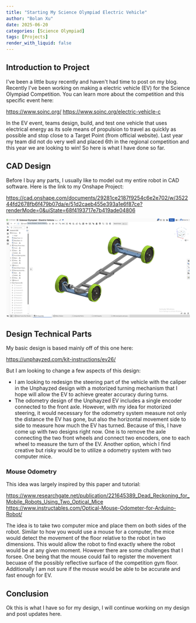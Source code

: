 ```yaml
---
title: "Starting My Science Olympiad Electric Vehicle"
author: "Bolan Xu"
date: 2025-06-20
categories: [Science Olympiad]
tags: [Projects]
render_with_liquid: false
---
```


## Introduction to Project

I've been a little busy recently and haven't had time to post on my blog. Recently I've been working on making a electric vehicle (EV) for the Science Olympiad Competition. You can learn more about the competition and this specific event here:

https://www.soinc.org/
https://www.soinc.org/electric-vehicle-c

In the EV event, teams design, build, and test one vehicle that uses electrical energy as its sole means of propulsion to travel as quickly as possible and stop close to a Target Point (from official website).
Last year my team did not do very well and placed 6th in the regional competition and this year we are looking to win! So here is what I have done so far.

## CAD Design
Before I buy any parts, I usually like to model out my entire robot in CAD software. Here is the link to my Onshape Project:

https://cad.onshape.com/documents/29281ce2187f9254c6e2e702/w/352244fd2678fb6f479b07da/e/51d2caeb455e393a1e6f87ce?renderMode=0&uiState=68f4193717e7b419ade04806

![](/assets/images/ev_onshape_10_18_2025.png)

## Design Technical Parts

My basic design is based mainly off of this one here:

https://unphayzed.com/kit-instructions/ev26/

But I am looking to change a few aspects of this design:

 - I am looking to redesign the steering part of the vehicle with the caliper in the Unphayzed design with a motorized turning mechanism that I hope will allow the EV to achieve greater accuracy during turns.
 - The odometry design of the Unphayzed EV includes a single encoder connected to the front axle. However, with my idea for motorized steering,
   it would necessary for the odometry system measure not only the distance the EV has gone, but also the horizontal movement side to side to measure how much the EV has turned.
   Because of this, I have come up with two designs right now. One is to remove the axle connecting the two front wheels and connect two encoders, one to each wheel to measure the turn of the EV.
   Another option, which I find creative but risky would be to utilize a odometry system with two computer mice.
 
### Mouse Odometry
This idea was largely inspired by this paper and tutorial:

https://www.researchgate.net/publication/221645389_Dead_Reckoning_for_Mobile_Robots_Using_Two_Optical_Mice
https://www.instructables.com/Optical-Mouse-Odometer-for-Arduino-Robot/

The idea is to take two computer mice and place them on both sides of the robot. Similar to how you would use a mouse for a computer, the mice would detect the movement of the floor relative to the robot in two dimensions.
This would allow the robot to find exactly where the robot would be at any given moment. However there are some challenges that I forsee. One being that the mouse could fail to register the movement becuase of the possibly
reflective surface of the competition gym floor. Additionally I am not sure if the mouse would be able to be accurate and fast enough for EV.

## Conclusion
Ok this is what I have so for my design, I will continue working on my design and post updates here.
